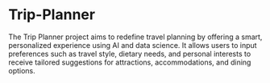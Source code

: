 # Trip-Planner
The Trip Planner project aims to redefine travel planning by offering a smart, personalized experience using AI and data science. It allows users to input preferences such as travel style, dietary needs, and personal interests to receive tailored suggestions for attractions, accommodations, and dining options.
